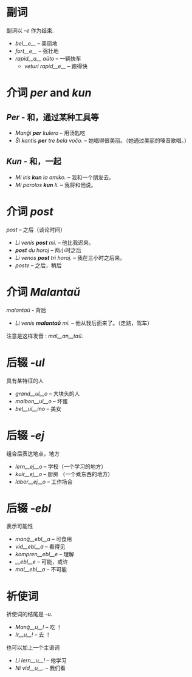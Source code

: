 # 副词

副词以 *-e* 作为结束.

- *bel__e__*   – 美丽地
- *fort__e__*  – 强壮地
- *rapid__a__ aŭto*   – 一辆快车
	- *veturi rapid__e__*   – 跑得快


# 介词 *per* and *kun*

## *Per* - 和，通过某种工具等

- *Manĝi __per__ kulero* – 用汤匙吃
- *Ŝi kantis __per__ tre bela voĉo.* – 她唱得很美丽。（她通过美丽的嗓音歌唱。）
 
## *Kun* - 和，一起 

- *Mi iris __kun__ la amiko.*    – 我和一个朋友去。
- *Mi parolos __kun__ li.*       – 我将和他说。



# 介词 *post*

*post* – 之后（谈论时间）

- *Li venis __post__ mi.*   – 他比我迟来。
- *__post__ du horoj* – 两小时之后
- *Li venos __post__ tri horoj.* – 我在三小时之后来。
- *poste* – 之后，稍后


# 介词 *Malantaŭ*

*malantaŭ* - 背后

- *Li venis __malantaŭ__ mi.* – 他从我后面来了。（走路，驾车）

注意是这样发音 : *mal__an__taŭ*.
 
# 后辍 *-ul*

具有某特征的人

- *grand__ul__o*  – 大块头的人
- *malbon__ul__o* – 坏蛋
- *bel__ul__ino*  – 美女

 

# 后辍 *-ej*

组合后表达地点，地方

- *lern__ej__o*  – 学校（一个学习的地方）
- *kuir__ej__o*  – 厨房 （一个煮东西的地方）
- *labor__ej__o* – 工作场合
 

# 后辍 *-ebl*

表示可能性

- *manĝ__ebl__a* – 可食用
- *vid__ebl__a* – 看得见
- *kompren__ebl__e* – 理解
- *__ebl__e* – 可能，或许
- *mal__ebl__a* – 不可能


# 祈使词

祈使词的结尾是 *-u*.

- *Manĝ__u__!*   – 吃 ！
- *Ir__u__!*   – 去 ！ 

也可以加上一个主语词

- *Li lern__u__!* – 他学习
- *Ni vid__u__.*  – 我们看
 
